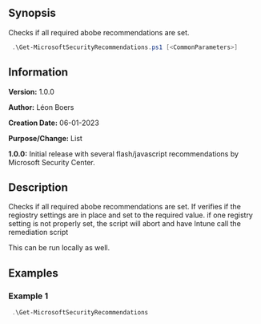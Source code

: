 ## Synopsis

Checks if all required abobe recommendations are set.
```PowerShell .\Get-MicrosoftSecurityRecommendations.ps1 [<CommonParameters>]```
## Information
**Version:**         1.0.0

**Author:**          Léon Boers

**Creation Date:**   06-01-2023

**Purpose/Change:**  List

**1.0.0:**   Initial release with several flash/javascript recommendations by Microsoft Security Center.


## Description
Checks if all required abobe recommendations are set. If verifies if the regiostry settings are in place and set to the required value.
if one registry setting is not properly set, the script will abort and have Intune call the remediation script

This can be run locally as well.

## Examples
### Example 1
```PowerShell
 .\Get-MicrosoftSecurityRecommendations
```
